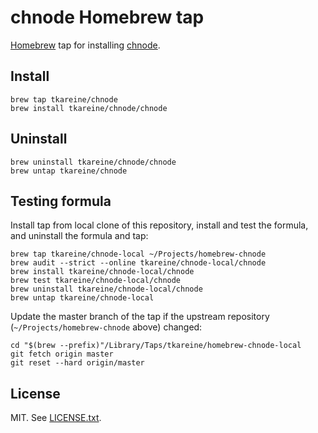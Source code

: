 # chnode Homebrew tap

[Homebrew] tap for installing [chnode].

## Install

``` shell
brew tap tkareine/chnode
brew install tkareine/chnode/chnode
```

## Uninstall

``` shell
brew uninstall tkareine/chnode/chnode
brew untap tkareine/chnode
```

## Testing formula

Install tap from local clone of this repository, install and test the
formula, and uninstall the formula and tap:

``` shell
brew tap tkareine/chnode-local ~/Projects/homebrew-chnode
brew audit --strict --online tkareine/chnode-local/chnode
brew install tkareine/chnode-local/chnode
brew test tkareine/chnode-local/chnode
brew uninstall tkareine/chnode-local/chnode
brew untap tkareine/chnode-local
```

Update the master branch of the tap if the upstream repository
(`~/Projects/homebrew-chnode` above) changed:

``` shell
cd "$(brew --prefix)"/Library/Taps/tkareine/homebrew-chnode-local
git fetch origin master
git reset --hard origin/master
```

## License

MIT. See [LICENSE.txt].

[Homebrew]: https://brew.sh/
[LICENSE.txt]: https://raw.githubusercontent.com/tkareine/homebrew-chnode/master/LICENSE.txt
[chnode]: https://github.com/tkareine/chnode
